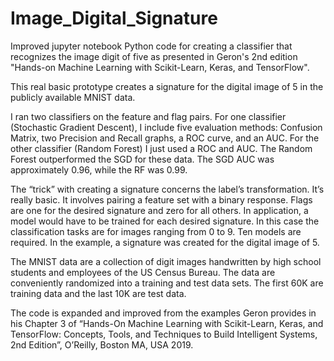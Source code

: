 # Image_Digital_Signature
Improved jupyter notebook Python code for creating a classifier that recognizes the image digit of five as presented in Geron's 2nd edition "Hands-on Machine Learning with Scikit-Learn, Keras, and TensorFlow".

This real basic prototype creates a signature for the digital image of 5 in the publicly available MNIST data.
 
I ran two classifiers on the feature and flag pairs. For one classifier (Stochastic Gradient Descent), I include five evaluation methods: Confusion Matrix, two Precision and Recall graphs, a ROC curve, and an AUC. For the other classifier (Random Forest) I just used a ROC and AUC. The Random Forest outperformed the SGD for these data. The SGD AUC was approximately 0.96, while the RF was 0.99.
 
The “trick” with creating a signature concerns the label’s transformation. It’s really basic. It involves pairing a feature set with a binary response. Flags are one for the desired signature and zero for all others.  In application, a model would have to be trained for each desired signature. In this case the classification tasks are for images ranging from 0 to 9. Ten models are required. In the example, a signature was created for the digital image of 5.
 
The MNIST data are a collection of digit images handwritten by high school students and employees of the US Census Bureau. The data are conveniently randomized into a training and test data sets. The first 60K are training data and the last 10K are test data.
 
The code is expanded and improved from the examples Geron provides in his Chapter 3 of “Hands-On Machine Learning with Scikit-Learn, Keras, and TensorFlow: Concepts, Tools, and Techniques to Build Intelligent Systems, 2nd Edition”, O’Reilly, Boston MA, USA 2019.
 
